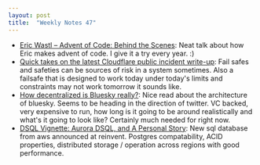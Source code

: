 ```yaml
---
layout: post
title:  "Weekly Notes 47"
---
```


* [Eric Wastl – Advent of Code: Behind the Scenes](https://www.youtube.com/watch?v=_oNOTknRTSU): Neat talk about how Eric makes advent of code. I give it a try every year. :)
* [Quick takes on the latest Cloudflare public incident write-up](https://surfingcomplexity.blog/2024/11/28/quick-takes-on-the-latest-cloudflare-public-incident-write-up/): Fail safes and safeties can be sources of risk in a system sometimes. Also a failsafe that is designed to work today under today's limits and constraints may not work tomorrow it sounds like.
* [How decentralized is Bluesky really?](https://oceanmd.atlassian.net/jira/software/c/projects/SECOPS/boards/5?issueParent=37521&quickFilter=20): Nice read about the architecture of bluesky. Seems to be heading in the direction of twitter. VC backed, very expensive to run, how long is it going to be around realistically and what's it going to look like? Certainly much needed for right now.
* [DSQL Vignette: Aurora DSQL, and A Personal Story](https://brooker.co.za/blog/2024/12/03/aurora-dsql.html): New sql database from aws announced at reinvent. Postgres compatability, ACID properties, distributed storage / operation across regions with good performance.